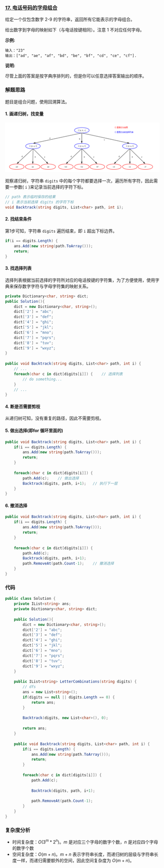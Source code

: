 ### [17. 电话号码的字母组合](https://leetcode-cn.com/problems/letter-combinations-of-a-phone-number/)

给定一个仅包含数字 2-9 的字符串，返回所有它能表示的字母组合。

给出数字到字母的映射如下（与电话按键相同）。注意 1 不对应任何字母。

**示例:**

```
输入："23"
输出：["ad", "ae", "af", "bd", "be", "bf", "cd", "ce", "cf"].
```

**说明:**

尽管上面的答案是按字典序排列的，但是你可以任意选择答案输出的顺序。

### 解题思路

题目是组合问题，使用回溯算法。

#### 1. 画递归树，找变量

![letter-combinations-of-a-phone-number.png](letter-combinations-of-a-phone-number.png)

观察递归树，字符串 `digits` 中的每个字符都要选择一次，遍历所有字符，因此需要一参数( `i` )来记录当前选择的字符下标。

```csharp
// path 表示临时保存的结果
// i 表示当前选择 digits 的字符下标
void Backtrack(string digits, List<char> path, int i);
```

#### 2. 找结束条件

第1步可知，字符串 `digits` 遍历结束，即 `i` 超出下标边界。

```csharp
if(i == digits.Length) {
    ans.Add(new string(path.ToArray()));
    return;
}
```

#### 3. 找选择列表

选择列表根据当前选择的字符所对应的电话按键的字符集，为了方便使用，使用字典来保存数字字符与字母字符集的映射关系。

```csharp
private Dictionary<char, string> dict;
public Solution(){
    dict = new Dictionary<char, string>();
    dict['2'] = "abc";
    dict['3'] = "def";
    dict['4'] = "ghi";
    dict['5'] = "jkl";
    dict['6'] = "mno";
    dict['7'] = "pqrs";
    dict['8'] = "tuv";
    dict['9'] = "wxyz";
}

public void Backtrack(string digits, List<char> path, int i) {
    // ...
    foreach(char c in dict[digits[i]]) {    // 选择列表
        // do something...
    }
    // ...
}
```

#### 4. 断是否需要剪枝

从递归树可知，没有重复的路径，因此不需要剪枝。

#### 5. 做出选择(即for 循环里面的)

```csharp
public void Backtrack(string digits, List<char> path, int i) {
    if(i == digits.Length) {
        ans.Add(new string(path.ToArray()));
        return;
    }

    foreach(char c in dict[digits[i]]) {
        path.Add(c);    // 做出选择
        Backtrack(digits, path, i+1);   // 执行下一层
    }
}
```

#### 6. 撤消选择

```csharp
public void Backtrack(string digits, List<char> path, int i) {
    if(i == digits.Length) {
        ans.Add(new string(path.ToArray()));
        return;
    }

    foreach(char c in dict[digits[i]]) {
        path.Add(c);
        Backtrack(digits, path, i+1);
        path.RemoveAt(path.Count-1);    // 撤消选择
    }
}
```

### 代码

```csharp
public class Solution {
    private IList<string> ans;
    private Dictionary<char, string> dict;

    public Solution(){
        dict = new Dictionary<char, string>();
        dict['2'] = "abc";
        dict['3'] = "def";
        dict['4'] = "ghi";
        dict['5'] = "jkl";
        dict['6'] = "mno";
        dict['7'] = "pqrs";
        dict['8'] = "tuv";
        dict['9'] = "wxyz";
    }

    public IList<string> LetterCombinations(string digits) {
        // dfs
        ans = new List<string>();
        if(digits == null || digits.Length == 0) {
            return ans;
        }

        Backtrack(digits, new List<char>(), 0);

        return ans;
    }

    public void Backtrack(string digits, List<char> path, int i) {
        if(i == digits.Length) {
            ans.Add(new string(path.ToArray()));
            return;
        }

        foreach(char c in dict[digits[i]]) {
            path.Add(c);

            Backtrack(digits, path, i+1);

            path.RemoveAt(path.Count-1);
        }
    }
}
```

### 复杂度分析

- 时间复杂度：$O(3^m*2^n)$。$m$ 是对应三个字母的数字个数，$n$ 是对应四个字母的数字个数
- 空间复杂度：$O(m+n)$。$m+n$ 表示字符串长度，而递归树的层级与字符串长度一样，而递归需要额外的空间，因此空间复杂度为 $O(m+n)$。